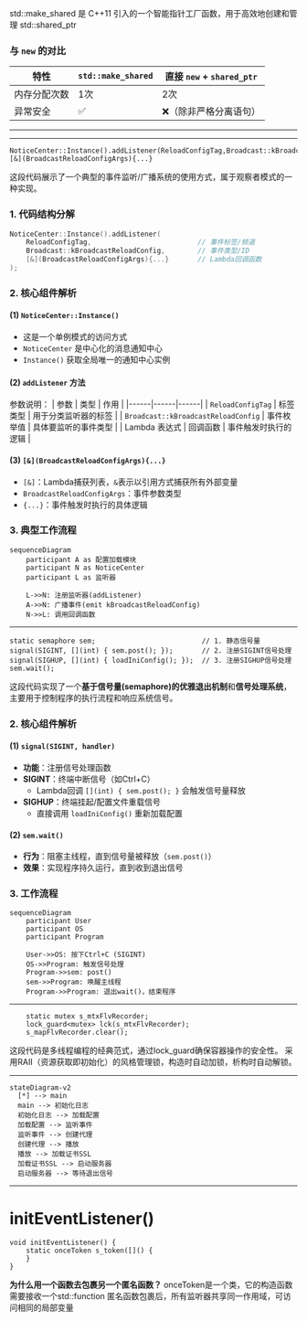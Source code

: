 
std::make_shared 是 C++11 引入的一个智能指针工厂函数，用于高效地创建和管理 std::shared_ptr
### 与 `new` 的对比

| 特性                | `std::make_shared`       | 直接 `new` + `shared_ptr` |
|---------------------|--------------------------|---------------------------|
| 内存分配次数        | 1次                      | 2次                       |
| 异常安全            | ✅                        | ❌（除非严格分离语句）      |
****
---
```
NoticeCenter::Instance().addListener(ReloadConfigTag,Broadcast::kBroadcastReloadConfig,[&](BroadcastReloadConfigArgs){...}
```
这段代码展示了一个典型的事件监听/广播系统的使用方式，属于观察者模式的一种实现。
### 1. 代码结构分解
```cpp
NoticeCenter::Instance().addListener(
    ReloadConfigTag,                          // 事件标签/频道
    Broadcast::kBroadcastReloadConfig,        // 事件类型/ID 
    [&](BroadcastReloadConfigArgs){...}       // Lambda回调函数
);
```
### 2. 核心组件解析

#### (1) `NoticeCenter::Instance()`
- 这是一个单例模式的访问方式
- `NoticeCenter` 是中心化的消息通知中心
- `Instance()` 获取全局唯一的通知中心实例

#### (2) `addListener` 方法
参数说明：
| 参数 | 类型 | 作用 |
|------|------|------|
| `ReloadConfigTag` | 标签类型 | 用于分类监听器的标签 |
| `Broadcast::kBroadcastReloadConfig` | 事件枚举值 | 具体要监听的事件类型 |
| Lambda 表达式 | 回调函数 | 事件触发时执行的逻辑 |

#### (3) `[&](BroadcastReloadConfigArgs){...}`
- `[&]`：Lambda捕获列表，`&`表示以引用方式捕获所有外部变量
- `BroadcastReloadConfigArgs`：事件参数类型
- `{...}`：事件触发时执行的具体逻辑

### 3. 典型工作流程

```mermaid
sequenceDiagram
    participant A as 配置加载模块
    participant N as NoticeCenter
    participant L as 监听器
    
    L->>N: 注册监听器(addListener)
    A->>N: 广播事件(emit kBroadcastReloadConfig)
    N->>L: 调用回调函数
```

---

```
static semaphore sem;                          // 1. 静态信号量
signal(SIGINT, [](int) { sem.post(); });       // 2. 注册SIGINT信号处理
signal(SIGHUP, [](int) { loadIniConfig(); });  // 3. 注册SIGHUP信号处理
sem.wait();    
```
这段代码实现了一个**基于信号量(semaphore)的优雅退出机制**和**信号处理系统**，主要用于控制程序的执行流程和响应系统信号。

### **2. 核心组件解析**
#### **(1) `signal(SIGINT, handler)`**
- **功能**：注册信号处理函数
- **SIGINT**：终端中断信号（如Ctrl+C）
  - Lambda回调 `[](int) { sem.post(); }` 会触发信号量释放
- **SIGHUP**：终端挂起/配置文件重载信号
  - 直接调用 `loadIniConfig()` 重新加载配置

#### **(2) `sem.wait()`**
- **行为**：阻塞主线程，直到信号量被释放（`sem.post()`）
- **效果**：实现程序持久运行，直到收到退出信号

### **3. 工作流程**
```mermaid
sequenceDiagram
    participant User
    participant OS
    participant Program

    User->>OS: 按下Ctrl+C (SIGINT)
    OS->>Program: 触发信号处理
    Program->>sem: post()
    sem->>Program: 唤醒主线程
    Program->>Program: 退出wait()，结束程序
```

---

```
    static mutex s_mtxFlvRecorder;
    lock_guard<mutex> lck(s_mtxFlvRecorder);
    s_mapFlvRecorder.clear();
```
这段代码是多线程编程的经典范式，通过lock_guard确保容器操作的安全性。
采用RAII（资源获取即初始化）的风格管理锁，构造时自动加锁，析构时自动解锁。

---

```mermaid
stateDiagram-v2
  [*] --> main
  main --> 初始化日志
  初始化日志 --> 加载配置
  加载配置 --> 监听事件
  监听事件 --> 创建代理
  创建代理 --> 播放
  播放 --> 加载证书SSL
  加载证书SSL --> 启动服务器
  启动服务器 --> 等待退出信号
```

---

# initEventListener()
```
void initEventListener() {
    static onceToken s_token([]() {
    }
}    
```
**为什么用一个函数去包裹另一个匿名函数？**
onceToken是一个类，它的构造函数需要接收一个std::function
匿名函数包裹后，所有监听器共享同一作用域，可访问相同的局部变量